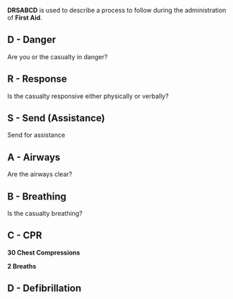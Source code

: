 **DRSABCD** is used to describe a process to follow during the administration of **First Aid**.

## D - Danger

Are you or the casualty in danger?

## R - Response

Is the casualty responsive either physically or verbally?

## S - Send (Assistance)

Send for assistance

## A - Airways

Are the airways clear?

## B - Breathing

Is the casualty breathing?

## C - CPR

**30 Chest Compressions**

**2 Breaths**

## D - Defibrillation